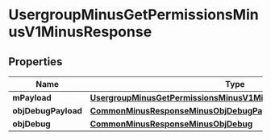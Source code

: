 
# UsergroupMinusGetPermissionsMinusV1MinusResponse

## Properties
Name | Type | Description | Notes
------------ | ------------- | ------------- | -------------
**mPayload** | [**UsergroupMinusGetPermissionsMinusV1MinusResponseMinusMPayload**](UsergroupMinusGetPermissionsMinusV1MinusResponseMinusMPayload.md) |  | 
**objDebugPayload** | [**CommonMinusResponseMinusObjDebugPayload**](CommonMinusResponseMinusObjDebugPayload.md) |  |  [optional]
**objDebug** | [**CommonMinusResponseMinusObjDebug**](CommonMinusResponseMinusObjDebug.md) |  |  [optional]



